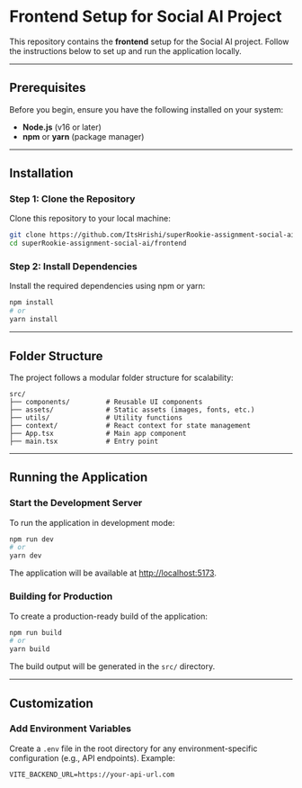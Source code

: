 # Frontend Setup for Social AI Project

This repository contains the **frontend** setup for the Social AI project. Follow the instructions below to set up and run the application locally.

---

## Prerequisites

Before you begin, ensure you have the following installed on your system:

- **Node.js** (v16 or later)
- **npm** or **yarn** (package manager)

---

## Installation

### Step 1: Clone the Repository

Clone this repository to your local machine:

```bash
git clone https://github.com/ItsHrishi/superRookie-assignment-social-ai.git
cd superRookie-assignment-social-ai/frontend
```

### Step 2: Install Dependencies

Install the required dependencies using npm or yarn:

```bash
npm install
# or
yarn install
```

---

## Folder Structure

The project follows a modular folder structure for scalability:

```
src/
├── components/         # Reusable UI components
├── assets/             # Static assets (images, fonts, etc.)
├── utils/              # Utility functions
├── context/            # React context for state management
├── App.tsx             # Main app component
├── main.tsx            # Entry point
```

---

## Running the Application

### Start the Development Server

To run the application in development mode:

```bash
npm run dev
# or
yarn dev
```

The application will be available at [http://localhost:5173](http://localhost:5173).

### Building for Production

To create a production-ready build of the application:

```bash
npm run build
# or
yarn build
```

The build output will be generated in the `src/` directory.

---

## Customization

### Add Environment Variables

Create a `.env` file in the root directory for any environment-specific configuration (e.g., API endpoints). Example:

```env
VITE_BACKEND_URL=https://your-api-url.com
```
